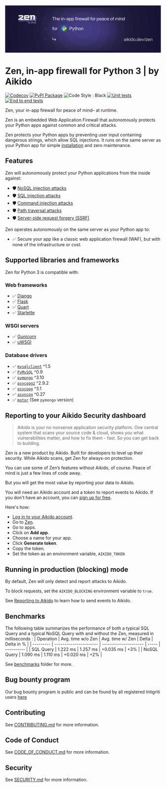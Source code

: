 ![Aikido Zen for Python 3](https://raw.githubusercontent.com/AikidoSec/firewall-python/main/docs/banner.svg)

# Zen, in-app firewall for Python 3  | by Aikido
[![Codecov](https://img.shields.io/codecov/c/github/AikidoSec/firewall-python?style=flat-square&token=AJK9LU35GY)](https://app.codecov.io/gh/aikidosec/firewall-python) 
[![PyPI Package](https://img.shields.io/pypi/v/aikido_zen?style=flat-square)](https://pypi.org/project/aikido_zen/)
![Code Style : Black](https://img.shields.io/badge/code%20style-black-black?style=flat-square)
[![Unit tests](https://github.com/AikidoSec/firewall-python/actions/workflows/unit-test.yml/badge.svg)](https://github.com/AikidoSec/firewall-python/actions/workflows/unit-test.yml) 
[![End to end tests](https://github.com/AikidoSec/firewall-python/actions/workflows/end2end.yml/badge.svg)](https://github.com/AikidoSec/firewall-python/actions/workflows/end2end.yml)

Zen, your in-app firewall for peace of mind– at runtime.

Zen is an embedded Web Application Firewall that autonomously protects your Python apps against common and critical attacks.

Zen protects your Python apps by preventing user input containing dangerous strings, which allow SQL injections. It runs on the same server as your Python app for simple [installation](https://pypi.org/project/aikido_zen/#installation) and zero maintenance.

## Features

Zen will autonomously protect your Python applications from the inside against:

* 🛡️ [NoSQL injection attacks](https://www.aikido.dev/blog/web-application-security-vulnerabilities)
* 🛡️ [SQL injection attacks]([https://www.aikido.dev/blog/web-application-security-vulnerabilities](https://owasp.org/www-community/attacks/SQL_Injection))
* 🛡️ [Command injection attacks](https://owasp.org/www-community/attacks/Command_Injection)
* 🛡️ [Path traversal attacks](https://owasp.org/www-community/attacks/Path_Traversal)
* 🛡️ [Server-side request forgery (SSRF)](./docs/ssrf.md)

Zen operates autonomously on the same server as your Python app to:

* ✅ Secure your app like a classic web application firewall (WAF), but with none of the infrastructure or cost.

## Supported libraries and frameworks

Zen for Python 3 is compatible with:

### Web frameworks

* ✅ [Django](docs/django.md)
* ✅ [Flask](docs/flask.md)
* ✅ [Quart](docs/quart.md)
* ✅ [Starlette](docs/starlette.md)


### WSGI servers
* ✅ [Gunicorn](docs/gunicorn.md)
* ✅ [uWSGI](docs/uwsgi.md)

### Database drivers
* ✅ [`mysqlclient`](https://pypi.org/project/mysqlclient/) ^1.5
* ✅ [`PyMySQL`](https://pypi.org/project/PyMySQL/) ^0.9
* ✅ [`pymongo`](https://pypi.org/project/pymongo/) ^3.10
* ✅ [`psycopg2`](https://pypi.org/project/psycopg2) ^2.9.2
* ✅ [`psycopg`](https://pypi.org/project/psycopg) ^3.1
* ✅ [`asyncpg`](https://pypi.org/project/asyncpg) ^0.27
* ✅ [`motor`](https://pypi.org/project/motor/) (See `pymongo` version)

## Reporting to your Aikido Security dashboard

> Aikido is your no nonsense application security platform. One central system that scans your source code & cloud, shows you what vulnerabilities matter, and how to fix them - fast. So you can get back to building.

Zen is a new product by Aikido. Built for developers to level up their security. While Aikido scans, get Zen for always-on protection. 

You can use some of Zen’s features without Aikido, of course. Peace of mind is just a few lines of code away.

But you will get the most value by reporting your data to Aikido.

You will need an Aikido account and a token to report events to Aikido. If you don't have an account, you can [sign up for free](https://app.aikido.dev/login).

Here's how:
* [Log in to your Aikido account](https://app.aikido.dev/login).
* Go to [Zen](https://app.aikido.dev/runtime/services).
* Go to apps.
* Click on **Add app**.
* Choose a name for your app.
* Click **Generate token**.
* Copy the token.
* Set the token as an environment variable, `AIKIDO_TOKEN`

## Running in production (blocking) mode

By default, Zen will only detect and report attacks to Aikido.

To block requests, set the `AIKIDO_BLOCKING` environment variable to `true`.

See [Reporting to Aikido](#reporting-to-your-aikido-security-dashboard) to learn how to send events to Aikido.

## Benchmarks 
The following table summarizes the performance of both a typical SQL Query and a typical NoSQL Query with and without the Zen, measured in milliseconds :
| Operation | Avg. time w/o Zen | Avg. time w/ Zen | Delta | Delta in % |
| --------- | ---------------------- | --------------------- | ----- | ---------- |
| SQL Query | 1.222 ms | 1.257 ms | +0.035 ms | +3% |
| NoSQL Query | 1.090 ms | 1.110 ms | +0.020 ms | +2% |

See [benchmarks](benchmarks/) folder for more.

## Bug bounty program

Our bug bounty program is public and can be found by all registered Intigriti users [here](https://app.intigriti.com/researcher/programs/aikido/aikidoruntime)

## Contributing

See [CONTRIBUTING.md](.github/CONTRIBUTING.md) for more information.

## Code of Conduct

See [CODE_OF_CONDUCT.md](.github/CODE_OF_CONDUCT.md) for more information.

## Security

See [SECURITY.md](.github/SECURITY.md) for more information.
